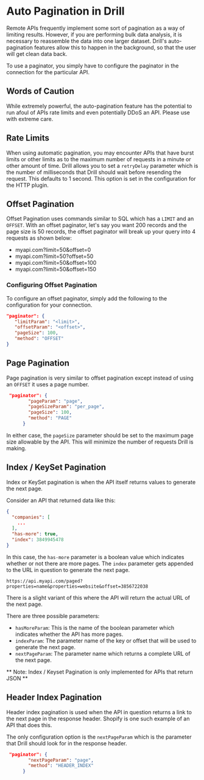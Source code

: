 # Auto Pagination in Drill
Remote APIs frequently implement some sort of pagination as a way of limiting results.  However, if you are performing bulk data analysis, it is necessary to reassemble the
data into one larger dataset.  Drill's auto-pagination features allow this to happen in the background, so that the user will get clean data back.

To use a paginator, you simply have to configure the paginator in the connection for the particular API.

## Words of Caution
While extremely powerful, the auto-pagination feature has the potential to run afoul of APIs rate limits and even potentially DDoS an API. Please use with extreme care.

## Rate Limits
When using automatic pagination, you may encounter APIs that have burst limits or other limits
as to the maximum number of requests in a minute or other amount of time.  Drill allows you to
set a `retryDelay` parameter which is the number of milliseconds that Drill should wait before
resending the request.  This defaults to 1 second.  This option is set in the configuration for
the HTTP plugin.

## Offset Pagination
Offset Pagination uses commands similar to SQL which has a `LIMIT` and an `OFFSET`.  With an offset paginator, let's say you want 200 records and the  page size is 50 records, the offset paginator will break up your query into 4 requests as shown below:

* myapi.com?limit=50&offset=0
* myapi.com?limit=50?offset=50
* myapi.com?limit=50&offset=100
* myapi.com?limit=50&offset=150

### Configuring Offset Pagination
To configure an offset paginator, simply add the following to the configuration for your connection.

```json
"paginator": {
   "limitParam": "<limit>",
   "offsetParam": "<offset>",
   "pageSize": 100,
   "method": "OFFSET"
}
```

## Page Pagination
Page pagination is very similar to offset pagination except instead of using an `OFFSET` it uses a page number.

```json
 "paginator": {
        "pageParam": "page",
        "pageSizeParam": "per_page",
        "pageSize": 100,
        "method": "PAGE"
      }
```
In either case, the `pageSize` parameter should be set to the maximum page size allowable by the API.  This will minimize the number of requests Drill is making.

## Index / KeySet Pagination
Index or KeySet pagination is when the API itself returns values to generate the next page.

Consider an API that returned data like this:

```json
{
  "companies": [
    ...
  ],
  "has-more": true,
  "index": 3849945478
}

```
In this case, the `has-more` parameter is a boolean value which indicates whether or not there are more pages. The `index` parameter gets appended to the URL in question to generate the next page.

`https://api.myapi.com/paged?properties=name&properties=website&offset=3856722038`

There is a slight variant of this where the API will return the actual URL of the next page.

There are three possible parameters:

* `hasMoreParam`: This is the name of the boolean parameter which indicates whether the API has more pages.
* `indexParam`:  The parameter name of the key or offset that will be used to generate the next page.
* `nextPageParam`: The parameter name which returns a complete URL of the next page.


** Note: Index / Keyset Pagination is only implemented for APIs that return JSON **

## Header Index Pagination
Header index pagination is used when the API in question returns a link to the next page in the response header.  Shopify is one such example of an API that does this. 

The only configuration option is the `nextPageParam` which is the parameter that Drill should look for in the response header.

```json
 "paginator": {
        "nextPageParam": "page",
        "method": "HEADER_INDEX"
      }
```